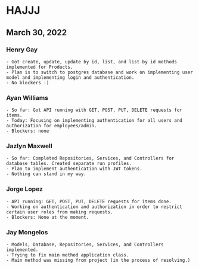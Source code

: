 # HAJJJ
## March 30, 2022
### Henry Gay
    - Got create, update, update by id, list, and list by id methods implemented for Products.
    - Plan is to switch to postgres database and work on implementing user model and implementing login and authentication.
    - No blockers :) 
### Ayan Williams
    - So far: Got API running with GET, POST, PUT, DELETE requests for items.
    - Today: Focusing on implementing authentication for all users and authorization for employees/admin.
    - Blockers: none
### Jazlyn Maxwell
    - So far: Completed Repositories, Services, and Controllers for database tables. Created separate run profiles.
    - Plan to implement authentication with JWT tokens.
    - Nothing can stand in my way.
### Jorge Lopez
    - API running: GET, POST, PUT, DELETE requests for items done. 
    - Working on authentication and authorization in order to restrict certain user roles from making requests.
    - Blockers: None at the moment.
### Jay Mongelos
    - Models, Database, Repositories, Services, and Controllers implemented.
    - Trying to fix main method application class.
    - Main method was missing from project (in the process of resolving.)